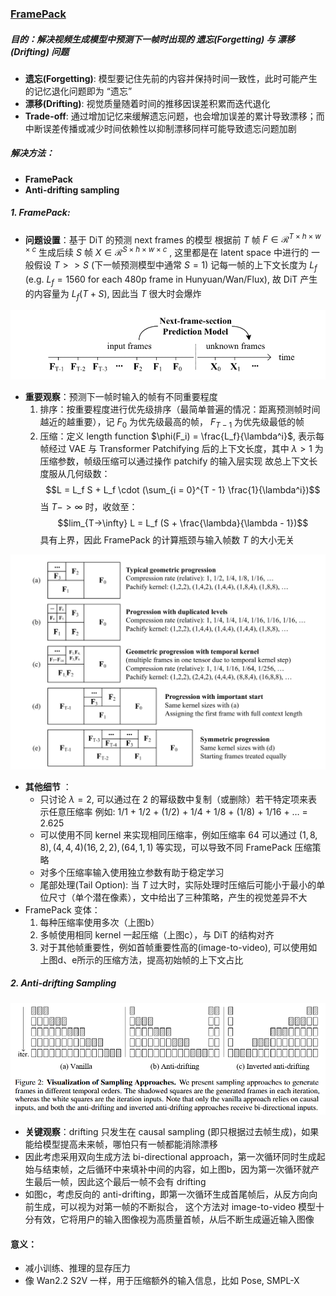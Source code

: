 ### [FramePack](https://lllyasviel.github.io/frame_pack_gitpage/)

##### 目的：解决视频生成模型中预测下一帧时出现的 **遗忘(Forgetting)** 与 **漂移(Drifting)** 问题
- **遗忘(Forgetting)**: 模型要记住先前的内容并保持时间一致性，此时可能产生的记忆退化问题即为 “遗忘”
- **漂移(Drifting)**: 视觉质量随着时间的推移因误差积累而迭代退化
- **Trade-off**: 通过增加记忆来缓解遗忘问题，也会增加误差的累计导致漂移；而中断误差传播或减少时间依赖性以抑制漂移同样可能导致遗忘问题加剧

##### 解决方法：
- **FramePack**
- **Anti-drifting sampling** 

##### 1. FramePack:
- **问题设置**：基于 DiT 的预测 next frames 的模型
  根据前 $T$ 帧 $F \in \mathcal{R}^{T \times h \times w \times c}$ 生成后续 $S$ 帧 $X \in \mathcal{R}^{S \times h\times w \times c}$ , 这里都是在 latent space 中进行的
  一般假设 $T >> S$ (下一帧预测模型中通常 $S=1$) 
  记每一帧的上下文长度为 $L_f$ (e.g. $L_f = 1560$ for each 480p frame in Hunyuan/Wan/Flux), 故 DiT 产生的内容量为 $L_f(T + S)$, 因此当 $T$ 很大时会爆炸

![](../attachment/Pasted%20image%2020250902112322.png)
- **重要观察**：预测下一帧时输入的帧有不同重要程度
	1. 排序：按重要程度进行优先级排序（最简单普遍的情况：距离预测帧时间越近的越重要），记 $F_0$ 为优先级最高的帧， $F_{T-1}$ 为优先级最低的帧
	2. 压缩：定义 length function $\phi(F_i) = \frac{L_f}{\lambda^i}$, 表示每帧经过 VAE 与 Transformer Patchifying 后的上下文长度，其中 $\lambda > 1$ 为压缩参数，帧级压缩可以通过操作 patchify 的输入层实现
	   故总上下文长度服从几何级数：
	   $$L = L_f S + L_f \cdot (\sum_{i = 0}^{T - 1} \frac{1}{\lambda^i})$$
	   当 $T -> \infty$ 时，收敛至：
	   $$lim_{T->\infty} L = L_f (S + \frac{\lambda}{\lambda - 1})$$
	   具有上界，因此 FramePack 的计算瓶颈与输入帧数 $T$ 的大小无关



![](../attachment/Pasted%20image%2020250902112247.png)
- **其他细节** ：
	- 只讨论 $\lambda = 2$, 可以通过在 2 的幂级数中复制（或删除）若干特定项来表示任意压缩率
	  例如: 1/1 + 1/2 + (1/2) + 1/4 + 1/8 + (1/8) + 1/16 + … = 2.625
	- 可以使用不同 kernel 来实现相同压缩率，例如压缩率 $64$ 可以通过 $(1,8,8),(4,4,4)(16,2,2),(64,1,1)$ 等实现，可以导致不同 FramePack 压缩策略
	- 对多个压缩率输入使用独立参数有助于稳定学习
	- 尾部处理(Tail Option): 当 $T$ 过大时，实际处理时压缩后可能小于最小的单位尺寸（单个潜在像素），文中给出了三种策略，产生的视觉差异不大
- FramePack 变体：
	1. 每种压缩率使用多次（上图b）
	2. 多帧使用相同 kernel 一起压缩（上图c），与 DiT 的结构对齐
	3. 对于其他帧重要性，例如首帧重要性高的(image-to-video), 可以使用如上图d、e所示的压缩方法，提高初始帧的上下文占比

##### 2. Anti-drifting Sampling
![](../attachment/Pasted%20image%2020250902123720.png)
- **关键观察**：drifting 只发生在 causal sampling (即只根据过去帧生成)，如果能给模型提高未来帧，哪怕只有一帧都能消除漂移
- 因此考虑采用双向生成方法 bi-directional approach，第一次循环同时生成起始与结束帧，之后循环中来填补中间的内容，如上图b，因为第一次循环就产生最后一帧，因此这个最后一帧不会有 drifting
- 如图c，考虑反向的 anti-drifting，即第一次循环生成首尾帧后，从反方向向前生成，可以视为对第一帧的不断拟合，
  这个方法对 image-to-video 模型十分有效，它将用户的输入图像视为高质量首帧，从后不断生成逼近输入图像

#### 意义：
- 减小训练、推理的显存压力
- 像 Wan2.2 S2V 一样，用于压缩额外的输入信息，比如 Pose, SMPL-X